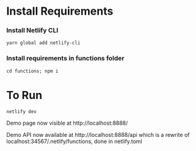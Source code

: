 # Install Requirements

### Install Netlify CLI

```yarn global add netlify-cli```


### Install requirements in functions folder

```cd functions; npm i```

# To Run
```netlify dev```

Demo page now visible at http://localhost:8888/

Demo API now available at http://localhost:8888/api which is a rewrite of localhost:34567/.netlify/functions, done in netlify.toml